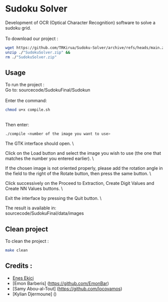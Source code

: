 # Sudoku Solver
Development of OCR (Optical Character Recognition) software to solve a sudoku grid.\
\
To download our project :
```bash
wget https://github.com/TRKirua/Sudoku-Solver/archive/refs/heads/main.zip -O "SudokuSolver.zip" &&
unzip ./"SudokuSolver.zip" &&
rm ./"SudokuSolver.zip"
```

## Usage
To run the project :\
Go to: sourcecode/SudokuFinal/Sudokun \
\
Enter the command:
```bash
chmod u+x compile.sh
```
\
Then enter:
```bash
./compile <number of the image you want to use>
```

The GTK interface should open. \

Click on the Load button and select the image you wish to use (the one that matches the number you entered earlier). \

If the chosen image is not oriented properly, please add the rotation angle in the field to the right of the Rotate button, then press the same button. \

Click successively on the Proceed to Extraction, Create Digit Values and Create NN Values buttons. \

Exit the interface by pressing the Quit button. \

The result is available in: \
sourcecode/SudokuFinal/data/images

## Clean project
To clean the project :
```bash
make clean
```

## Credits :
 * [Enes Ekici](https://github.com/TRKirua)
 * [Emon Barberis] (https://github.com/EmonBar)
 * [Samy Abou-al-Tout] (https://github.com/locovamos)
 * [Kylian Djermoune] ()
